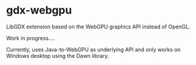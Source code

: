 # gdx-webgpu

LibGDX extension based on the WebGPU graphics API instead of OpenGL.

Work in progress.... 



Currently, uses Java-to-WebGPU as underlying API and only works on Windows desktop using the Dawn library.



